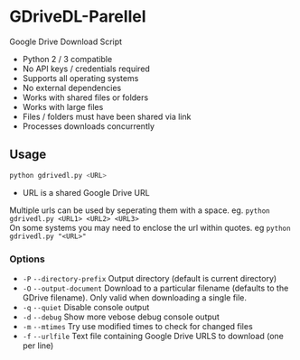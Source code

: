 # GDriveDL-Parellel

Google Drive Download Script

-   Python 2 / 3 compatible
-   No API keys / credentials required
-   Supports all operating systems
-   No external dependencies
-   Works with shared files or folders
-   Works with large files
-   Files / folders must have been shared via link
-   Processes downloads concurrently 

## Usage

```bash
python gdrivedl.py <URL>
```
-   URL is a shared Google Drive URL

Multiple urls can be used by seperating them with a space. eg. ```python gdrivedl.py <URL1> <URL2> <URL3>```<br>
On some systems you may need to enclose the url within quotes. eg ```python gdrivedl.py "<URL>"```

### Options
- `-P` `--directory-prefix` Output directory (default is current directory)
- `-O` `--output-document` Download to a particular filename (defaults to the
  GDrive filename). Only valid when downloading a single file.
- `-q` `--quiet` Disable console output
- `-d` `--debug` Show more vebose debug console output
- `-m` `--mtimes` Try use modified times to check for changed files
- `-f` `--urlfile` Text file containing Google Drive URLS to download (one per line)
